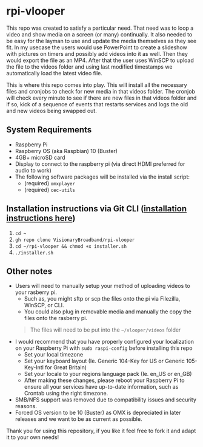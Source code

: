 # rpi-vlooper
This repo was created to satisfy a particular need. That need was to loop a video and show media on a screen (or many) continually. It also needed to be easy for the layman to use and update the media themselves as they see fit. In my usecase the users would use PowerPoint to create a slideshow with pictures on timers and possibly add videos into it as well. Then they would export the file as an MP4. After that the user uses WinSCP to upload the file to the videos folder and using last modified timestamps we automatically load the latest video file.

This is where this repo comes into play. This will install all the necessary files and cronjobs to check for new media in that videos folder. The cronjob will check every minute to see if there are new files in that videos folder and if so, kick of a sequence of events that restarts services and logs the old and new videos being swapped out.

## System Requirements
* Raspberry Pi
* Raspberry OS (aka Raspbian) 10 (Buster)
* 4GB+ microSD card
* Display to connect to the raspberry pi (via direct HDMI preferred for audio to work)
* The following software packages will be installed via the install script:
  * (required) `omxplayer`
  * (required) `cec-utils`

## Installation instructions via Git CLI ([installation instructions here](https://github.com/cli/cli/blob/trunk/docs/install_linux.md))
1. `cd ~`
2. `gh repo clone VisionaryBroadband/rpi-vlooper`
3. `cd ~/rpi-vlooper && chmod +x installer.sh`
4. `./installer.sh`

## Other notes
* Users will need to manually setup your method of uploading videos to your rasberry pi.
  * Such as, you might sftp or scp the files onto the pi via Filezilla, WinSCP, or CLI.
  * You could also plug in removable media and manually the copy the files onto the rasberry pi.
  > The files will need to be put into the `~/vlooper/videos` folder
* I would recommend that you have properly configured your localization on your Raspberry Pi with `sudo raspi-config` before installing this repo
  * Set your local timezone
  * Set your keyboard layout (Ie. Generic 104-Key for US or Generic 105-Key-Intl for Great Britain)
  * Set your locale to your regions language pack (Ie. en_US or en_GB)
  * After making these changes, please reboot your Raspberry Pi to ensure all your services have up-to-date information, such as Crontab using the right timezone.
* SMB/NFS support was removed due to compatibility issues and security reasons.
* Forced OS version to be 10 (Buster) as OMX is depreciated in later releases and we want to be as current as possible.

Thank you for using this repository, if you like it feel free to fork it and adapt it to your own needs!
